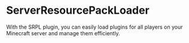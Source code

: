 # ServerResourcePackLoader
With the SRPL plugin, you can easily load plugins for all players on your Minecraft server and manage them efficiently.
